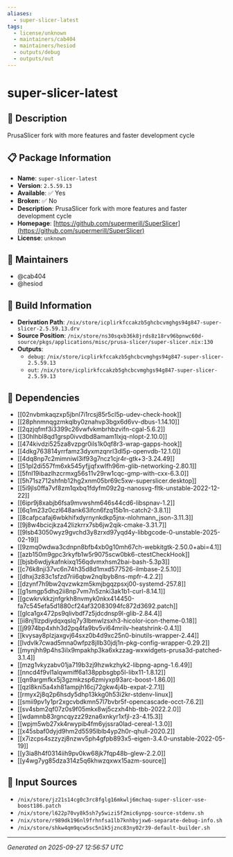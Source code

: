 ```yaml
---
aliases:
  - super-slicer-latest
tags:
  - license/unknown
  - maintainers/cab404
  - maintainers/hesiod
  - outputs/debug
  - outputs/out
---
```


# super-slicer-latest

## 📝 Description

PrusaSlicer fork with more features and faster development cycle

## 📋 Package Information

- **Name**: `super-slicer-latest`
- **Version**: `2.5.59.13`
- **Available**: ✅ Yes
- **Broken**: ✅ No
- **Description**: PrusaSlicer fork with more features and faster development cycle
- **Homepage**: [https://github.com/supermerill/SuperSlicer](https://github.com/supermerill/SuperSlicer)
- **License**: `unknown`
## 👥 Maintainers

- @cab404
- @hesiod


## 🔧 Build Information

- **Derivation Path**: `/nix/store/icplirkfccakzb5ghcbcvmghgs94g847-super-slicer-2.5.59.13.drv`
- **Source Position**: `/nix/store/ns30sqxb36k8jrds8z18rv96bpnwc60d-source/pkgs/applications/misc/prusa-slicer/super-slicer.nix:130`
- **Outputs**:
  - `debug`:  `/nix/store/icplirkfccakzb5ghcbcvmghgs94g847-super-slicer-2.5.59.13`
  - `out`:  `/nix/store/icplirkfccakzb5ghcbcvmghgs94g847-super-slicer-2.5.59.13`

## 🔗 Dependencies

- [[02nvbmkaqzxp5jbnl7i1rcsj85r5cl5p-udev-check-hook]]
- [[28phnmnqgzmkqlby0znahvp3bgx6d6vv-dbus-1.14.10]]
- [[2qzjqfmf3i3399c26vwfvkmbrhbzvifn-cgal-5.6.2]]
- [[30hlhbl8qd1grsp0ivvdbd8amam1lxjq-nlopt-2.10.0]]
- [[474kivdzi525za8vzpgr0ils1k0qf8r3-wrap-gapps-hook]]
- [[4dkg763814yrrfamz3dyxmzqnrl3dl5p-openvdb-12.1.0]]
- [[4dq8np7c2mimniwl3if93g7ncz1cjr4r-gtk+3-3.24.49]]
- [[51pl2di557fm6xk545yfjjqfxwlfh96m-glib-networking-2.80.1]]
- [[5fnl19ibazlhzcrmxg56s11v29rw1cqc-gmp-with-cxx-6.3.0]]
- [[5h71sz712shfnb12hg2xnm05br69c5xw-superslicer.desktop]]
- [[5i9jls0ffa7vf8zm1qxbq1fdyfm09z2g-nanosvg-fltk-unstable-2022-12-22]]
- [[6ipr9j8xabjb6fsa9mvwshm646s44cd6-libspnav-1.2]]
- [[6q1m23z0czl648ank63ifcn6fzq15b1n-catch2-3.8.1]]
- [[8cafpcafaj6wbkhifxdyrnynkdkp5jnx-nlohmann_json-3.11.3]]
- [[9j8w4bcicjkza42lizkrrx7sb6jw2qik-cmake-3.31.7]]
- [[9lsb43050wyz9gvchd3y8zrxd97yqd4y-libbgcode-0-unstable-2025-02-19]]
- [[9zmq0wdwa3cdnpn8bfb4xb0g10mh67ch-webkitgtk-2.50.0+abi=4.1]]
- [[azb150m9gpc3rkyfb1w5r9075scw0bk6-ctestCheckHook]]
- [[bjsb6wdjykafnkixq156qdvmxhsm2bai-bash-5.3p3]]
- [[c76k8nji37vc6n74h35d8d1mxd577526-ilmbase-2.5.10]]
- [[dhxj3z83c1sfzd7rii6qbw2nqlbyb8ns-mpfr-4.2.2]]
- [[dzynf7h9bw2qvzwkzm5kmjbgqzpsxj00-systemd-257.8]]
- [[g1smgp5dhq2ii8np7vm7n5znki3ak1b1-curl-8.14.1]]
- [[gcwkrvkkzjnfgrkh8nvmyk0nkx414450-fa7c545efa5d1880cf24af32083094fc872d3692.patch]]
- [[glca1gx472ps9qlivbdf7z5jdcdnsp9l-glib-2.84.4]]
- [[ii8nj1lzpdiydqxqslq7y3lbmwlzsxh3-hicolor-icon-theme-0.18]]
- [[j9974bp4xhh3d2pq4fa9bv5vi64mrilv-heatshrink-0.4.1]]
- [[kvysay8plzjaxgvj64sxz0b4d9xc25n0-binutils-wrapper-2.44]]
- [[lvdvlk7cwad5mna0wfpz8jllb30jdj1n-pkg-config-wrapper-0.29.2]]
- [[mynjhh9p4hs3ilx9mpakhp3ka6xkzzag-wxwidgets-prusa3d-patched-3.1.4]]
- [[mzg1vkyzabv01ja719b3zj9hzwkzhyk2-libpng-apng-1.6.49]]
- [[nncd4f9vl1alqwmiff6a138ppbsgbp5l-libx11-1.8.12]]
- [[qn9argmfkx5j3gzmkzsp6zmiyxp93arc-boost-1.86.0]]
- [[qzl8kni5a4xh81ampjh16cj72gkw4j4b-expat-2.7.1]]
- [[rmyx2j8q2p6hsdy5dhp13kkg0h53i2kr-stdenv-linux]]
- [[smii9pv1y1pr2xgcvbdkmn57l7bvbr5f-opencascade-occt-7.6.2]]
- [[sv4sbm2qf07z0s9f05mkx8wj5czxh4hb-tbb-2022.2.0]]
- [[wdamnb83rgncqyzz29zna6xnkyr1xfjl-z3-4.15.3]]
- [[wpjm5wb27xk4rwypib4fm6yjssra0lad-cereal-1.3.0]]
- [[x45sbaf0dyjd9hm2d5595lblb4yp2h0r-qhull-2020.2]]
- [[x7izcps4szzyzj8nzwv5ph4gfpb893x5-eigen-3.4.0-unstable-2022-05-19]]
- [[y3ia8h4f0314iih9pv0kw68jk7fqp48b-glew-2.2.0]]
- [[y4wg7yg85dza314z5q6khwzqxwx15azm-source]]

## 📁 Input Sources

- `/nix/store/jz21s14cg0c3rc8fglg16mkwlj6mchaq-super-slicer-use-boost186.patch`
- `/nix/store/l622p70vy8k5sh7y5wizi5f2mic6ynpg-source-stdenv.sh`
- `/nix/store/r989dk196nl9frhnfsa1lb7knhbyjxw6-separate-debug-info.sh`
- `/nix/store/shkw4qm9qcw5sc5n1k5jznc83ny02r39-default-builder.sh`

---
*Generated on 2025-09-27 12:56:57 UTC*
